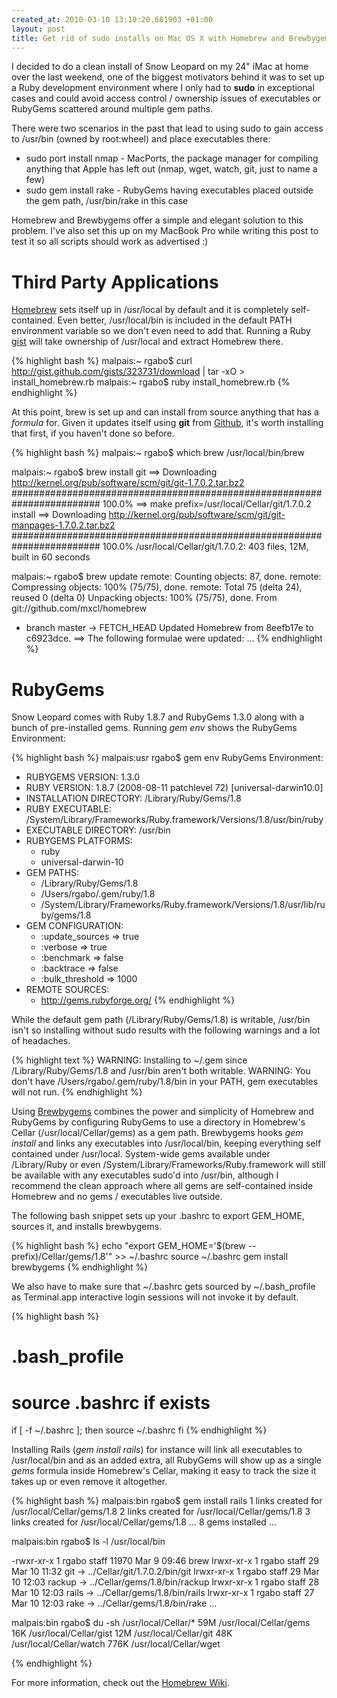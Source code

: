 ```yaml
--- 
created_at: 2010-03-10 13:10:20.681903 +01:00
layout: post
title: Get rid of sudo installs on Mac OS X with Homebrew and Brewbygems
---
```


I decided to do a clean install of Snow Leopard on my 24" iMac at home over the last weekend, one of the biggest motivators behind it was to set up a Ruby development environment where I only had to **sudo** in exceptional cases and could avoid access control / ownership issues of executables or RubyGems scattered around multiple gem paths.

There were two scenarios in the past that lead to using sudo to gain access to /usr/bin (owned by root:wheel) and place executables there:

* sudo port install nmap - MacPorts, the package manager for compiling anything that Apple has left out (nmap, wget, watch, git, just to name a few)
 * sudo gem install rake - RubyGems having executables placed outside the gem path, /usr/bin/rake in this case

Homebrew and Brewbygems offer a simple and elegant solution to this problem. I've also set this up on my MacBook Pro while writing this post to test it so all scripts should work as advertised :)

Third Party Applications
========================

[Homebrew](http://github.com/mxcl/homebrew) sets itself up in /usr/local by default and it is completely self-contained. Even better, /usr/local/bin is included in the default PATH environment variable so we don't even need to add that. Running a Ruby [gist](http://gist.github.com/327800) will take ownership of /usr/local and extract Homebrew there.

{% highlight bash %}
malpais:~ rgabo$ curl http://gist.github.com/gists/323731/download | tar -xO > install_homebrew.rb
malpais:~ rgabo$ ruby install_homebrew.rb
{% endhighlight %}

At this point, brew is set up and can install from source anything that has a *formula* for. Given it updates itself using **git** from [Github](http://github.com), it's worth installing that first, if you haven't done so before.

{% highlight bash %}
malpais:~ rgabo$ which brew
/usr/local/bin/brew

malpais:~ rgabo$ brew install git
==> Downloading http://kernel.org/pub/software/scm/git/git-1.7.0.2.tar.bz2
######################################################################## 100.0%
==> make prefix=/usr/local/Cellar/git/1.7.0.2 install
==> Downloading http://kernel.org/pub/software/scm/git/git-manpages-1.7.0.2.tar.bz2
######################################################################## 100.0%
/usr/local/Cellar/git/1.7.0.2: 403 files, 12M, built in 60 seconds

malpais:~ rgabo$ brew update
remote: Counting objects: 87, done.
remote: Compressing objects: 100% (75/75), done.
remote: Total 75 (delta 24), reused 0 (delta 0)
Unpacking objects: 100% (75/75), done.
From git://github.com/mxcl/homebrew
 * branch            master     -> FETCH_HEAD
Updated Homebrew from 8eefb17e to c6923dce.
==> The following formulae were updated:
...
{% endhighlight %}

RubyGems
========

Snow Leopard comes with Ruby 1.8.7 and RubyGems 1.3.0 along with a bunch of pre-installed gems. Running *gem env* shows the RubyGems Environment:

{% highlight bash %}
malpais:usr rgabo$ gem env
RubyGems Environment:
  - RUBYGEMS VERSION: 1.3.0
  - RUBY VERSION: 1.8.7 (2008-08-11 patchlevel 72) [universal-darwin10.0]
  - INSTALLATION DIRECTORY: /Library/Ruby/Gems/1.8
  - RUBY EXECUTABLE: /System/Library/Frameworks/Ruby.framework/Versions/1.8/usr/bin/ruby
  - EXECUTABLE DIRECTORY: /usr/bin
  - RUBYGEMS PLATFORMS:
    - ruby
    - universal-darwin-10
  - GEM PATHS:
     - /Library/Ruby/Gems/1.8
     - /Users/rgabo/.gem/ruby/1.8
     - /System/Library/Frameworks/Ruby.framework/Versions/1.8/usr/lib/ruby/gems/1.8
  - GEM CONFIGURATION:
     - :update_sources => true
     - :verbose => true
     - :benchmark => false
     - :backtrace => false
     - :bulk_threshold => 1000
  - REMOTE SOURCES:
     - http://gems.rubyforge.org/
{% endhighlight %}

While the default gem path (/Library/Ruby/Gems/1.8) is writable, /usr/bin isn't so installing without sudo results with the following warnings and a lot of headaches.

{% highlight text %}
WARNING:  Installing to ~/.gem since /Library/Ruby/Gems/1.8 and /usr/bin aren't both writable.
WARNING:  You don't have /Users/rgabo/.gem/ruby/1.8/bin in your PATH, gem executables will not run.
{% endhighlight %}

Using [Brewbygems](http://github.com/indirect/brewbygems/) combines the power and simplicity of Homebrew and RubyGems by configuring RubyGems to use a directory in Homebrew's Cellar (/usr/local/Cellar/gems) as a gem path. Brewbygems hooks *gem install* and links any executables into /usr/local/bin, keeping everything self contained under /usr/local. System-wide gems available under /Library/Ruby or even /System/Library/Frameworks/Ruby.framework will still be available with any executables sudo'd into /usr/bin, although I recommend the clean approach where all gems are self-contained inside Homebrew and no gems / executables live outside.

The following bash snippet sets up your .bashrc to export GEM_HOME, sources it, and installs brewbygems.

{% highlight bash %}
echo "export GEM_HOME='$(brew --prefix)/Cellar/gems/1.8'" >> ~/.bashrc
source ~/.bashrc
gem install brewbygems
{% endhighlight %}

We also have to make sure that ~/.bashrc gets sourced by ~/.bash_profile as Terminal.app interactive login sessions will not invoke it by default.

{% highlight bash %}
# .bash_profile
# source .bashrc if exists
if [ -f ~/.bashrc ]; then
   source ~/.bashrc
fi
{% endhighlight %}

Installing Rails (*gem install rails*) for instance will link all executables to /usr/local/bin and as an added extra, all RubyGems will show up as a single *gems* formula inside Homebrew's Cellar, making it easy to track the size it takes up or even remove it altogether.

{% highlight bash %}
malpais:bin rgabo$ gem install rails
1 links created for /usr/local/Cellar/gems/1.8
2 links created for /usr/local/Cellar/gems/1.8
3 links created for /usr/local/Cellar/gems/1.8
...
8 gems installed
...

malpais:bin rgabo$ ls -l /usr/local/bin

-rwxr-xr-x  1 rgabo  staff  11970 Mar  9 09:46 brew
lrwxr-xr-x  1 rgabo  staff     29 Mar 10 11:32 git -> ../Cellar/git/1.7.0.2/bin/git
lrwxr-xr-x  1 rgabo  staff     29 Mar 10 12:03 rackup -> ../Cellar/gems/1.8/bin/rackup
lrwxr-xr-x  1 rgabo  staff     28 Mar 10 12:03 rails -> ../Cellar/gems/1.8/bin/rails
lrwxr-xr-x  1 rgabo  staff     27 Mar 10 12:03 rake -> ../Cellar/gems/1.8/bin/rake
...

malpais:bin rgabo$ du -sh /usr/local/Cellar/*
 59M	/usr/local/Cellar/gems
 16K	/usr/local/Cellar/gist
 12M	/usr/local/Cellar/git
 48K	/usr/local/Cellar/watch
776K	/usr/local/Cellar/wget

{% endhighlight %}

For more information, check out the [Homebrew Wiki](http://wiki.github.com/mxcl/homebrew).
